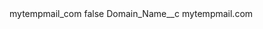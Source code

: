 <?xml version="1.0" encoding="UTF-8"?>
<CustomMetadata xmlns="http://soap.sforce.com/2006/04/metadata" xmlns:xsi="http://www.w3.org/2001/XMLSchema-instance" xmlns:xsd="http://www.w3.org/2001/XMLSchema">
    <label>mytempmail_com</label>
    <protected>false</protected>
    <values>
        <field>Domain_Name__c</field>
        <value xsi:type="xsd:string">mytempmail.com</value>
    </values>
</CustomMetadata>
